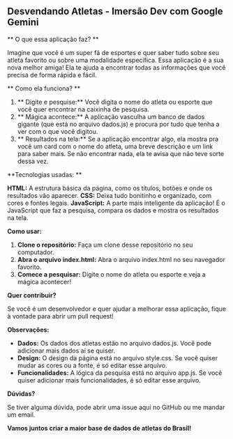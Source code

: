 ## Desvendando Atletas - Imersão Dev com Google Gemini

** O que essa aplicação faz? **

Imagine que você é um super fã de esportes e quer saber tudo sobre seu atleta favorito ou sobre uma modalidade específica. Essa aplicação é a sua nova melhor amiga! Ela te ajuda a encontrar todas as informações que você precisa de forma rápida e fácil.

** Como ela funciona? **

1. ** Digite e pesquise:** Você digita o nome do atleta ou esporte que você quer encontrar na caixinha de pesquisa.
2. ** Mágica acontece:** A aplicação vasculha um banco de dados gigante (que está no arquivo dados.js) e procura por tudo que tenha a ver com o que você digitou.
3. ** Resultados na tela:** Se a aplicação encontrar algo, ela mostra pra você um card com o nome do atleta, uma breve descrição e um link para saber mais. Se não encontrar nada, ela te avisa que não teve sorte dessa vez.
   
**Tecnologias usadas: **

**HTML:** A estrutura básica da página, como os títulos, botões e onde os resultados vão aparecer.
**CSS:** Deixa tudo bonitinho e organizado, com cores e fontes legais.
**JavaScript:** A parte mais inteligente da aplicação! É o JavaScript que faz a pesquisa, compara os dados e mostra os resultados na tela.

**Como usar:**

1. **Clone o repositório:** Faça um clone desse repositório no seu computador.
2. **Abra o arquivo index.html:** Abra o arquivo index.html no seu navegador favorito.
3. **Comece a pesquisar:** Digite o nome do atleta ou esporte e veja a mágica acontecer!
   
**Quer contribuir?**

Se você é um desenvolvedor e quer ajudar a melhorar essa aplicação, fique à vontade para abrir um pull request!

**Observações:**

* **Dados:** Os dados dos atletas estão no arquivo dados.js. Você pode adicionar mais dados aí se quiser.
* **Design:** O design da página está no arquivo style.css. Se você quiser mudar as cores ou a fonte, é só editar esse arquivo.
* **Funcionalidades:** A lógica da pesquisa está no arquivo app.js. Se você quiser adicionar mais funcionalidades, é só editar esse arquivo.
  
**Dúvidas?**

Se tiver alguma dúvida, pode abrir uma issue aqui no GitHub ou me mandar um email.

**Vamos juntos criar a maior base de dados de atletas do Brasil!**
